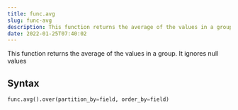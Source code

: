 ```yaml
---
title: func.avg
slug: func-avg
description: This function returns the average of the values in a group. It ignores null values
date: 2022-01-25T07:40:02
---
```


This function returns the average of the values in a group. It ignores null values

## Syntax
```python
func.avg().over(partition_by=field, order_by=field)
```
